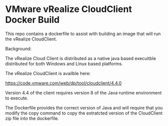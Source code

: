 # VMware vRealize CloudClient Docker Build
This repo contains a dockerfile to assist with building an image that will run the vRealize CloudClient.

Background:

The vRealize Cloud Client is distributed as a native java based execuitble distributed for both Windows and Linux based platforms.

The vRealize CloudClient is availble here:

https://code.vmware.com/web/dp/tool/cloudclient/4.4.0

Version 4.4 of the client requires version 8 of the Java runtime environment to execute.

The Dockerfile provides the correct version of Java and will require that you modify the copy command to copy the extratcted version of the CloudClient zip file into the dockerfile.
